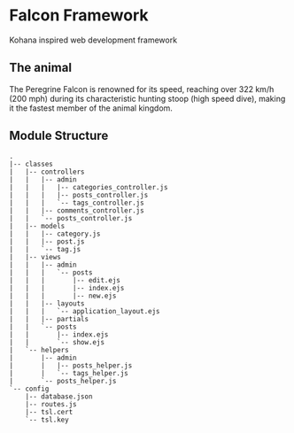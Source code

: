 Falcon Framework
======
Kohana inspired web development framework

## The animal
The Peregrine Falcon is renowned for its speed, reaching over 322 km/h (200 mph) during its characteristic hunting stoop (high speed dive), making it the fastest member of the animal kingdom.

## Module Structure
    
    .
    |-- classes
    |   |-- controllers
    |   |   |-- admin
    |   |   |   |-- categories_controller.js
    |   |   |   |-- posts_controller.js
    |   |   |   `-- tags_controller.js
    |   |   |-- comments_controller.js
    |   |   `-- posts_controller.js
    |   |-- models
    |   |   |-- category.js
    |   |   |-- post.js
    |   |   `-- tag.js
    |   |-- views
    |   |   |-- admin
    |   |   |   `-- posts
    |   |   |       |-- edit.ejs
    |   |   |       |-- index.ejs
    |   |   |       |-- new.ejs
    |   |   |-- layouts
    |   |   |   `-- application_layout.ejs
    |   |   |-- partials
    |   |   `-- posts
    |   |       |-- index.ejs
    |   |       `-- show.ejs
    |   `-- helpers
    |       |-- admin
    |       |   |-- posts_helper.js
    |       |   `-- tags_helper.js
    |       `-- posts_helper.js
    `-- config
        |-- database.json
        |-- routes.js
        |-- tsl.cert
        `-- tsl.key